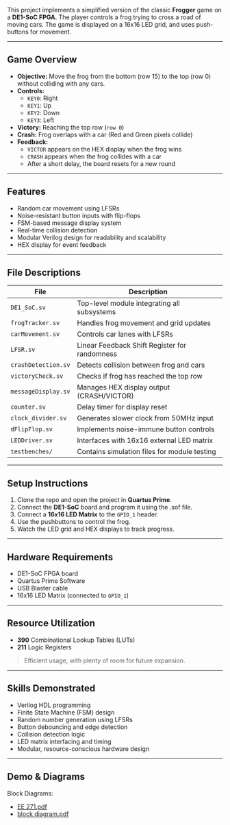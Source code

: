 This project implements a simplified version of the classic **Frogger** game on a **DE1-SoC FPGA**. The player controls a frog trying to cross a road of moving cars. The game is displayed on a 16x16 LED grid, and uses push-buttons for movement.

---

## Game Overview

- **Objective:** Move the frog from the bottom (row 15) to the top (row 0) without colliding with any cars.
- **Controls:**
  - `KEY0`: Right
  - `KEY1`: Up
  - `KEY2`: Down
  - `KEY3`: Left
- **Victory:** Reaching the top row (`row 0`)
- **Crash:** Frog overlaps with a car (Red and Green pixels collide)
- **Feedback:**
  - `VICTOR` appears on the HEX display when the frog wins
  - `CRASH` appears when the frog collides with a car
  - After a short delay, the board resets for a new round

---

## Features

- Random car movement using LFSRs
- Noise-resistant button inputs with flip-flops
- FSM-based message display system
- Real-time collision detection
- Modular Verilog design for readability and scalability
- HEX display for event feedback

---

## File Descriptions

| File | Description |
|------|-------------|
| `DE1_SoC.sv` | Top-level module integrating all subsystems |
| `frogTracker.sv` | Handles frog movement and grid updates |
| `carMovement.sv` | Controls car lanes with LFSRs |
| `LFSR.sv` | Linear Feedback Shift Register for randomness |
| `crashDetection.sv` | Detects collision between frog and cars |
| `victoryCheck.sv` | Checks if frog has reached the top row |
| `messageDisplay.sv` | Manages HEX display output (CRASH/VICTOR) |
| `counter.sv` | Delay timer for display reset |
| `clock_divider.sv` | Generates slower clock from 50MHz input |
| `dFlipFlop.sv` | Implements noise-immune button controls |
| `LEDDriver.sv` | Interfaces with 16x16 external LED matrix |
| `testbenches/` | Contains simulation files for module testing |

---

## Setup Instructions

1. Clone the repo and open the project in **Quartus Prime**.
2. Connect the **DE1-SoC** board and program it using the .sof file.
3. Connect a **16x16 LED Matrix** to the `GPIO_1` header.
4. Use the pushbuttons to control the frog.
5. Watch the LED grid and HEX displays to track progress.

---

## Hardware Requirements

- DE1-SoC FPGA board
- Quartus Prime Software
- USB Blaster cable
- 16x16 LED Matrix (connected to `GPIO_1`)

---

## Resource Utilization

- **390** Combinational Lookup Tables (LUTs)
- **211** Logic Registers  
> Efficient usage, with plenty of room for future expansion.

---

## Skills Demonstrated

- Verilog HDL programming
- Finite State Machine (FSM) design
- Random number generation using LFSRs
- Button debouncing and edge detection
- Collision detection logic
- LED matrix interfacing and timing
- Modular, resource-conscious hardware design

---

## Demo & Diagrams
Block Diagrams: 
- [EE 271.pdf](https://github.com/user-attachments/files/21173961/EE.271.pdf)
- [block diagram.pdf](https://github.com/user-attachments/files/21173973/block.diagram.pdf)

